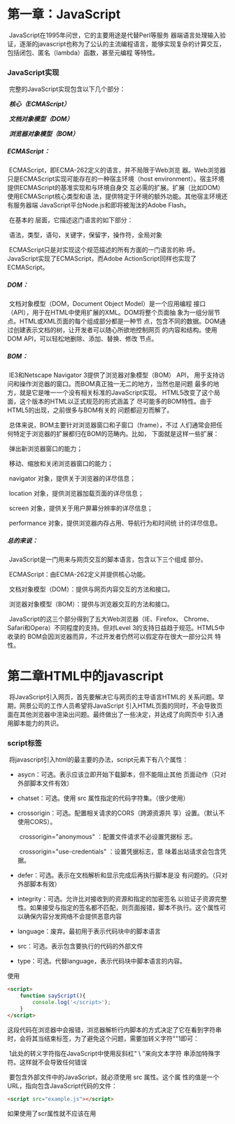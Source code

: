 # 				   	**第一章：JavaScript**

​		JavaScript在1995年问世，它的主要用途是代替Perl等服务 器端语言处理输入验证，逐渐的javascript也称为了公认的主流编程语言，能够实现复杂的计算交互，包括闭包、匿名（lambda）函数，甚至元编程 等特性。

### **JavaScript实现**

​		完整的JavaScript实现包含以下几个部分：

​					***核心（ECMAScript）***

​					***文档对象模型（DOM）***

​					***浏览器对象模型（BOM）***

##### 			ECMAScript：

​				ECMAScript，即ECMA-262定义的语言，并不局限于Web浏览 器。Web浏览器只是ECMAScript实现可能存在的一种宿主环境（host environment）。宿主环境提供ECMAScript的基准实现和与环境自身交 互必需的扩展。扩展（比如DOM）使用ECMAScript核心类型和语 法，提供特定于环境的额外功能。其他宿主环境还有服务器端 JavaScript平台Node.js和即将被淘汰的Adobe Flash。

​				在基本的 层面，它描述这门语言的如下部分：

​						语法，类型，语句，关键字，保留字，操作符，全局对象

​				ECMAScript只是对实现这个规范描述的所有方面的一门语言的称 呼。JavaScript实现了ECMAScript，而Adobe ActionScript同样也实现了 ECMAScript。

##### 			DOM：

​					文档对象模型（DOM，Document Object Model）是一个应用编程 接口（API），用于在HTML中使用扩展的XML。DOM将整个页面抽 象为一组分层节点。HTML或XML页面的每个组成部分都是一种节 点，包含不同的数据。DOM通过创建表示文档的树，让开发者可以随心所欲地控制网页 的内容和结构。使用DOM API，可以轻松地删除、添加、替换、修改 节点。

##### 			BOM：

​					IE3和Netscape Navigator 3提供了浏览器对象模型（BOM） API， 用于支持访问和操作浏览器的窗口。而BOM真正独一无二的地方，当然也是问题 最多的地方，就是它是唯一一个没有相关标准的JavaScript实现。 HTML5改变了这个局面，这个版本的HTML以正式规范的形式涵盖了 尽可能多的BOM特性。由于HTML5的出现，之前很多与BOM有关的 问题都迎刃而解了。

​					总体来说，BOM主要针对浏览器窗口和子窗口（frame），不过 人们通常会把任何特定于浏览器的扩展都归在BOM的范畴内。比如， 下面就是这样一些扩展：

​								弹出新浏览器窗口的能力； 

​								移动、缩放和关闭浏览器窗口的能力； 

​								navigator 对象，提供关于浏览器的详尽信息； 

​								location 对象，提供浏览器加载页面的详尽信息； 

​								screen 对象，提供关于用户屏幕分辨率的详尽信息； 

​								performance 对象，提供浏览器内存占用、导航行为和时间统 计的详尽信息。

##### 总的来说：

​		JavaScript是一门用来与网页交互的脚本语言，包含以下三个组成 部分。

​				ECMAScript：由ECMA-262定义并提供核心功能。 

​				文档对象模型（DOM）：提供与网页内容交互的方法和接口。 

​				浏览器对象模型（BOM）：提供与浏览器交互的方法和接口。 

​		JavaScript的这三个部分得到了五大Web浏览器（IE、Firefox、 Chrome、Safari和Opera）不同程度的支持。但对Level 3的支持日益趋于规范。HTML5中收录的 BOM会因浏览器而异，不过开发者仍然可以假定存在很大一部分公共 特性。

# 		      **第二章HTML中的javascript**

​		将JavaScript引入网页，首先要解决它与网页的主导语言HTML的 关系问题。早期，网景公司的工作人员希望将JavaScript 引入HTML页面的同时，不会导致页面在其他浏览器中渲染出问题。最终做出了一些决定，并达成了向网页中 引入通用脚本能力的共识。

### 	**script标签**

​			将javascript引入html的最主要的办法，script元素下有八个属性：	

- asycn：可选。表示应该立即开始下载脚本，但不能阻止其他 页面动作（只对外部脚本文件有效）

- chatset：可选。使用 src 属性指定的代码字符集。（很少使用）

- crossorigin：可选。配置相关请求的CORS（跨源资源共 享）设置。（默认不使用CORS）。

  ​						crossorigin="anonymous" ：配置文件请求不必设置凭据标 志。

  ​						crossorigin="use-credentials" ：设置凭据标志，意 味着出站请求会包含凭据。

- defer：可选。表示在文档解析和显示完成后再执行脚本是没 有问题的。（只对外部脚本有效）

- integrity：可选。允许比对接收到的资源和指定的加密签名 以验证子资源完整性。如果接受与指定的签名都不匹配，则页面报错，脚本不执行。这个属性可以确保内容分发网络不会提供恶意内容

- language：废弃。最初用于表示代码块中的脚本语言

- src：可选。表示包含要执行的代码的外部文件

- type：可选。代替language，表示代码块中脚本语言的内容。

使用<script>的方式的两种方式：通过他直接在网页中嵌入javascript代码，以及通过他在网页中包含外部javascript文件。

​		要嵌入行内JavaScript代码，直接把代码放在 ：	

```html
<script>
	function sayHi(){
		console.log("Hi!")
	}
</script>
```

​			包含在<script>内的代码会被从上到下解释

​	 	在使用行内JavaScript代码时，要注意代码中不能出现字符串</script>

```html
<script>
	function sayScript(){
		console.log('</script>');
	}
</script>
```

​			这段代码在浏览器中会报错，浏览器解析行内脚本的方式决定了它在看到字符串</script>时，会将其当结束标签，为了避免这个问题，需要加转义字符"\"1即可：

​			1此处的转义字符指在JavaScript中使用反斜杠“ \ ”来向文本字符 串添加特殊字符。这样就不会导致任何错误

​			要包含外部文件中的JavaScript，就必须使用 src 属性。这个属 性的值是一个URL，指向包含JavaScript代码的文件：

```html
<script src="example.js"></script>
```

​				如果使用了scr属性就不应该在用<script>标签，要是两者都提，供则浏览器只会下载并执行脚本文件，从而忽略行内代码。

#### 标签占位符

​			过去，所有的script标签元素都被放在页面head标签内。

​			这种做法的主要目的是把外部的CSS和JavaScript文件都集中放到 一起。也就意味着必须把所有JavaScript代码都下载、解析和解释完成后，才能开始渲染页面对于需要JavaScript的页面，会导致页面渲染的延迟，在此期间浏览器窗口完全空白。为了解决这个，现代Wed应用程序通常将所有JavaScript引用放在元素中的页面内容后面：

```html
<!DOCTYPE html>
<html>
	<head>
		<title>Example HTML Page</title>
	</head>
	<body>
		<!-- 这里是页面内容 -->
		<script src="example1.js"></script>
		<script src="example2.js"></script>
	</body>
</html>
```

​		这样一来，页面会在处理JavaScript代码之前完全渲染页面。用户 会感觉页面加载更快了，因为浏览器显示空白页面的时间短了。

#                    第四章 变量、作用域、内存

### 	原始值与引用值

​				ECMAScript变量可以包含两种不同的类型的数据：原始值和引用值。

​						原始值就是最简单的数据，引用值是由多个值构成的对象。

​				在变量赋值的时候，JavaScript引擎要确定这个值是哪个。6种原始值：undefined、null、boolean、number、string、symbol。保存原型值的变量是按值访问的，因为操作就是存储变量中的实际值

​				引用值是保存在内存中的对象。是不可以访问内存的位置，所以也就不能直接操作

#### 			动态属性

​					原型值和引用值的定义方式很像，都是创建一个变量，然后在赋值，不过变量保存后可以做什么，则大有不同，对于引用值而言，可以随时添加，修改和删除其属性和方法。

```JavaScript
let person=new Object();
person.name="Nichlas";
console.log(person.name);//"Nicholas"
```

​			这里，先创建了一个对象，并且保存在变量person中，然后，给对象添加了一个name属性，给这个属性赋值。之后，就可以访问这个型属性，直到对象被销毁或属性被显示的删除。

​		原始值不能有属性，尽管尝试给原始值添加属性不会报错：

```
let name="Nicholas";
name.age=27;
console.log(name.age);//undefined
```

​		这里，代码想给name顶一个age属性并给该属性赋值，但是下一行属性就不见了。只有引用值可以动态后面可以使用的属性

​		注意：原始类型的初始化可以只使用原始字面量形式。如果使用的是new关键字，则JavaScript会创建一个object类型的实例，但其行为类似原始值，两种初始化的差异：

```
let name1="Nicholas";
let name2=new String("Matt");
name1.age=27;
name2.age=26;
console.log(name1.age);//undefined
console.log(name2.age);//26
console.log(typeof name1);//string
console.log(typeof name2);//object
```

#### 			复制值

​					除了存储方式不同，原始值和引用值在通过变量复制是也有所不同，通过变量赋值时，原始值也会被			复制到形变量中。列如：

```
let num1=5;
let num2=num1;
```

​	    此时这里的num2中值也是完全独立的，互不干扰。

​	   在把引用值赋给另一个变量时，值也会被复制到新变量。区别在于，这里复制的值实际上是一 个指针，它指向存储在堆内存中的对象。操作完成后，两个变量实际 上指向同一个对象，因此一个对象上面的变化会在另一个对象上反映出来，如：

```
let obj1 = new Object();
let obj2 = obj1;
obj1.name = "Nicholas";
console.log(obj2.name); // "Nicholas"

```

​		变量 obj1 保存了一个新对象。然后，这 个值被复制到 obj2 ，此时两个变量都指向了同一个对象。给 obj1创建的name 赋值后，通过 obj2 也可以访问这个属 性，因为它们都指向同一个对象

#### 			传递参数

​						ECMAScript中所有函数的参数都是按值传递的。这意味着函数外的值会被复制到函数内部的参数中，就像从一个变量复制到另一个变量一样。如果是原始值，那么就跟原始值变量的复制一样，如果是引 用值，那么就跟引用值变量的复制一样。变量有按值和按引用访问，而传参则只有按值传递参数时，值会被复制到一个局部变量。在按引用传递参数时，值在内存中的位置会被保存在一个局部变量，这意味着对本地变量的修改会反映到函数外部。

#### 			确定类型

​							typeof操作符最适合用判断一个变量是否为原始类型。

​							typeof 虽然对原始值很有用，但它对引用值的用处不大。

​							ECMAScript提供了 instanceof 操作符，语法如 下： 

```
result = variable instanceof constructor

```

​							如果变量是给定引用类型的实例，则 instanceof 操作符返回 true 。来看下面的例 子： 

```
console.log(person instanceof Object); // 变量 persion是Object吗？ 

console.log(colors instanceof Array); // 变量 colors是Array吗？ 

console.log(pattern instanceof RegExp); // 变量 pattern是RegExp吗？ 
```

​		按照定义，所有引用值都是 Object 的实例，因此通过 instanceof 操作符检测任何引用值和 Object 构造函数都会返 回 true 。类似地，如果用 instanceof 检测原始值，则始终会返 回 false ，因为原始值不是对象。

### 	执行上下文与作用域

​					执行上下文（以下简称“上下文”）的概念在JavaScript中是颇为重 要的。变量或函数的上下文决定了它们可以访问哪些数据，以及它们 的行为。

​					全局上下文是最外层的上下文。在浏览器中，全局上下文就 是我们常说的 window 对象。所有通过 var 定义的全局变量和函数都会成为 window 对象的属性和方法。 使用 let 和 const 的顶级声明不会定义在全局上下文中，但在作用 域链解析上效果是一样的。

​					上下文中的代码在执行的时候，会创建变量对象的一个作用域链，决定了各级上下文中的代码在访问变 量和函数时的顺序，。如果上下文是函数，则其活动对象（activation object）用作变量对象。活动对象最初只有一个定义变量： arguments 。（全局上下文中没有这个变量。）作用域链中的下一 个变量对象来自包含上下文，再下一个对象来自再下一个包含上下 文。以此类推直至全局上下文；全局上下文的变量对象始终是作用域 链的最后一个变量对象。